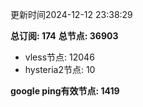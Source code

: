 更新时间2024-12-12 23:38:29

**总订阅: 174**
**总节点: 36903**
- vless节点: 12046
- hysteria2节点: 10

**google ping有效节点: 1419**
